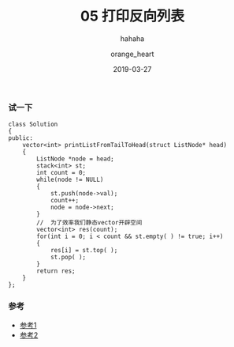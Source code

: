 ﻿---
layout:     post
title:      05 打印反向列表
subtitle:   hahaha
date:       2019-03-27
author:     orange_heart
header-img: img/2019-4.jpg
catalog: true
tags:
    - 记忆卡片
---

### 试一下

```objc
class Solution
{
public:
    vector<int> printListFromTailToHead(struct ListNode* head)
    {
        ListNode *node = head;
        stack<int> st;
        int count = 0;
        while(node != NULL)
        {
            st.push(node->val);
            count++;
            node = node->next;
        }
        //  为了效率我们静态vector开辟空间
        vector<int> res(count);
        for(int i = 0; i < count && st.empty( ) != true; i++)
        {
            res[i] = st.top( );
            st.pop( );
        }
        return res;
    }
};
```

### 参考

- [参考1](https://github.com/zhedahht/CodingInterviewChinese2)
- [参考2](https://github.com/gatieme/CodingInterviews)
